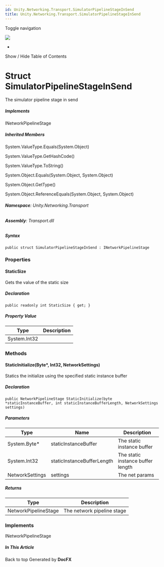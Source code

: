 ```yaml
---
id: Unity.Networking.Transport.SimulatorPipelineStageInSend
title: Unity.Networking.Transport.SimulatorPipelineStageInSend
---
```


<div id="wrapper">

<div>

<div class="container">

<div class="navbar-header">

Toggle navigation

<img src="../logo.svg" id="logo" class="svg" />

</div>

<div id="navbar" class="collapse navbar-collapse">

<div class="form-group">

</div>

</div>

</div>

<div class="subnav navbar navbar-default">

<div id="breadcrumb" class="container hide-when-search">

-   

</div>

</div>

</div>

<div class="container body-content hide-when-search" role="main">

<div class="sidenav hide-when-search">

Show / Hide Table of Contents

<div id="sidetoggle" class="sidetoggle collapse">

<div id="sidetoc">

</div>

</div>

</div>

<div class="article row grid-right">

<div class="col-md-10">

# Struct SimulatorPipelineStageInSend

<div class="markdown level0 summary">

The simulator pipeline stage in send

</div>

<div class="markdown level0 conceptual">

</div>

<div classs="implements">

##### Implements

<div>

INetworkPipelineStage

</div>

</div>

<div class="inheritedMembers">

##### Inherited Members

<div>

System.ValueType.Equals(System.Object)

</div>

<div>

System.ValueType.GetHashCode()

</div>

<div>

System.ValueType.ToString()

</div>

<div>

System.Object.Equals(System.Object, System.Object)

</div>

<div>

System.Object.GetType()

</div>

<div>

System.Object.ReferenceEquals(System.Object, System.Object)

</div>

</div>

###### **Namespace**: Unity.Networking.Transport

###### **Assembly**: Transport.dll

##### Syntax

<div class="codewrapper">

``` lang-csharp
public struct SimulatorPipelineStageInSend : INetworkPipelineStage
```

</div>

### Properties

#### StaticSize

<div class="markdown level1 summary">

Gets the value of the static size

</div>

<div class="markdown level1 conceptual">

</div>

##### Declaration

<div class="codewrapper">

``` lang-csharp
public readonly int StaticSize { get; }
```

</div>

##### Property Value

| Type         | Description |
|--------------|-------------|
| System.Int32 |             |

### Methods

#### StaticInitialize(Byte\*, Int32, NetworkSettings)

<div class="markdown level1 summary">

Statics the initialize using the specified static instance buffer

</div>

<div class="markdown level1 conceptual">

</div>

##### Declaration

<div class="codewrapper">

``` lang-csharp
public NetworkPipelineStage StaticInitialize(byte *staticInstanceBuffer, int staticInstanceBufferLength, NetworkSettings settings)
```

</div>

##### Parameters

| Type            | Name                       | Description                       |
|-----------------|----------------------------|-----------------------------------|
| System.Byte\*   | staticInstanceBuffer       | The static instance buffer        |
| System.Int32    | staticInstanceBufferLength | The static instance buffer length |
| NetworkSettings | settings                   | The net params                    |

##### Returns

| Type                 | Description                |
|----------------------|----------------------------|
| NetworkPipelineStage | The network pipeline stage |

### Implements

<div>

INetworkPipelineStage

</div>

</div>

<div class="hidden-sm col-md-2" role="complementary">

<div class="sideaffix">

<div class="contribution">

</div>

##### In This Article

<div>

</div>

</div>

</div>

</div>

</div>

<div class="grad-bottom">

</div>

<div class="footer">

<div class="container">

Back to top Generated by **DocFX**

</div>

</div>

</div>

